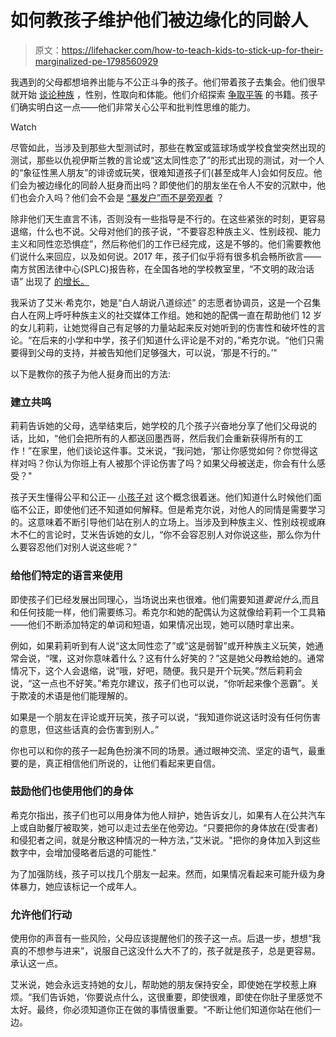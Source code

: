 # 如何教孩子维护他们被边缘化的同龄人

> 原文：<https://lifehacker.com/how-to-teach-kids-to-stick-up-for-their-marginalized-pe-1798560929>

我遇到的父母都想培养出能与不公正斗争的孩子。他们带着孩子去集会。他们很早就开始 [谈论种族](https://lifehacker.com/how-to-talk-to-young-kids-about-race-1797811655) ，性别，性取向和体能。他们介绍探索 [争取平等](http://offspring.lifehacker.com/11-kids-books-that-will-help-them-understand-the-strugg-1797940769#_ga=2.36776738.304312588.1503953950-185554498.1503953950) 的书籍。孩子们确实明白这一点——他们非常关心公平和批判性思维的能力。

Watch

尽管如此，当涉及到那些大型测试时，那些在教室或篮球场或学校食堂突然出现的测试，那些以仇视伊斯兰教的言论或“这太同性恋了”的形式出现的测试，对一个人的“象征性黑人朋友”的诽谤或玩笑，很难知道孩子们(甚至成年人)会如何反应。他们会为被边缘化的同龄人挺身而出吗？即使他们的朋友坐在令人不安的沉默中，他们也会介入吗？他们会不会是 [“暴发户”而不是旁观者](https://d3n8a8pro7vhmx.cloudfront.net/themes/51172dcc1ad07a63d6000002/attachments/original/1361485107/10WaystoBeanUpstander_copy.pdf?1361485107) ？

除非他们天生直言不讳，否则没有一些指导是不行的。在这些紧张的时刻，更容易退缩，什么也不说。父母对他们的孩子说，“不要容忍种族主义、性别歧视、能力主义和同性恋恐惧症”，然后称他们的工作已经完成，这是不够的。他们需要教他们说什么来回应，以及如何说。2017 年，孩子们似乎将有很多机会畅所欲言——南方贫困法律中心(SPLC)报告称，在全国各地的学校教室里，“不文明的政治话语” 出现了 [的增长。](https://www.splcenter.org/sites/default/files/splc_the_trump_effect.pdf)

我采访了艾米·希克尔，她是“白人胡说八道综述” 的志愿者协调员，这是一个召集白人在网上呼吁种族主义的社交媒体工作组。她和她的配偶一直在帮助他们 12 岁的女儿莉莉，让她觉得自己有足够的力量站起来反对她听到的伤害性和破坏性的言论。“在后来的小学和中学，孩子们知道什么评论是不对的，”希克尔说。“他们只需要得到父母的支持，并被告知他们足够强大，可以说，‘那是不行的。’"

以下是教你的孩子为他人挺身而出的方法:

### 建立共鸣

莉莉告诉她的父母，选举结束后，她学校的几个孩子兴奋地分享了他们父母说的话，比如，“他们会把所有的人都送回墨西哥，然后我们会重新获得所有的工作！”在家里，他们谈论这件事。艾米说，“我问她，‘那让你感觉如何？你觉得这样对吗？你认为你班上有人被那个评论伤害了吗？如果父母被送走，你会有什么感受？"

孩子天生懂得公平和公正— [小孩子对](http://offspring.lifehacker.com/use-the-i-cut-you-pick-strategy-for-dividing-stuff-b-1797207063) 这个概念很着迷。他们知道什么时候他们面临不公正，即使他们还不知道如何解释。但是希克尔说，对他人的同情是需要学习的。这意味着不断引导他们站在别人的立场上。当涉及到种族主义、性别歧视或麻木不仁的言论时，艾米告诉她的女儿，“你不会容忍别人对你说这些，那么你为什么要容忍他们对别人说这些呢？”

### **给他们特定的语言来使用**

即使孩子们已经发展出同理心，当场说出来也很难。他们需要知道*要说什么*,而且和任何技能一样，他们需要练习。希克尔和她的配偶认为这就像给莉莉一个工具箱——他们不断添加特定的单词和短语，如果情况出现，她可以随时拿出来。

例如，如果莉莉听到有人说“这太同性恋了”或“这是弱智”或开种族主义玩笑，她通常会说，“嘿，这对你意味着什么？这有什么好笑的？”这是她父母教给她的。通常情况下，这个人会退缩，说“哦，好吧，随便。我只是开个玩笑。”然后莉莉会说，“这一点也不好笑。”希克尔建议，孩子们也可以说，“你听起来像个恶霸”。关于欺凌的术语是他们能理解的。

如果是一个朋友在评论或开玩笑，孩子可以说，“我知道你说这话时没有任何伤害的意思，但这些话真的会伤害到别人。”

你也可以和你的孩子一起角色扮演不同的场景。通过眼神交流、坚定的语气，最重要的是，真正相信他们所说的，让他们看起来更自信。

### 鼓励他们也使用他们的身体

希克尔指出，孩子们也可以用身体为他人辩护，她告诉女儿，如果有人在公共汽车上或自助餐厅被取笑，她可以走过去坐在他旁边。“只要把你的身体放在(受害者)和侵犯者之间，就是分散这种情况的一种方法，”艾米说。"把你的身体加入到这些数字中，会增加侵略者后退的可能性."

为了加强防线，孩子可以找几个朋友一起来。然而，如果情况看起来可能升级为身体暴力，她应该标记一个成年人。

### 允许他们行动

使用你的声音有一些风险，父母应该提醒他们的孩子这一点。后退一步，想想“我真的不想参与进来”，说服自己这没什么大不了的，孩子就是孩子，总是更容易。承认这一点。

艾米说，她会永远支持她的女儿，帮助她的朋友保持安全，即使她在学校惹上麻烦。“我们告诉她，‘你要说点什么，这很重要，即使很难，即使在你肚子里感觉不太好。最终，你必须知道你正在做的事情很重要。“不断让他们知道你站在他们一边。